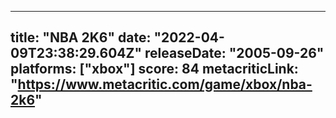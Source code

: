 
---
title: "NBA 2K6"
date: "2022-04-09T23:38:29.604Z"
releaseDate: "2005-09-26"
platforms: ["xbox"]
score: 84
metacriticLink: "https://www.metacritic.com/game/xbox/nba-2k6"
---

